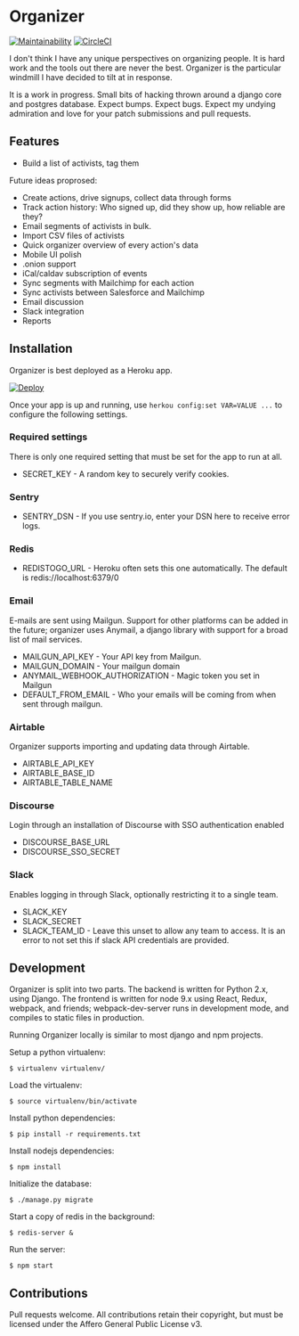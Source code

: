 # Organizer

[![Maintainability](https://api.codeclimate.com/v1/badges/86f7c614494ac53194e2/maintainability)](https://codeclimate.com/github/tdfischer/organizer/maintainability)
[![CircleCI](https://circleci.com/gh/tdfischer/organizer.svg?style=svg)](https://circleci.com/gh/tdfischer/organizer)


I don't think I have any unique perspectives on organizing people. It is hard
work and the tools out there are never the best. Organizer is the particular
windmill I have decided to tilt at in response.

It is a work in progress. Small bits of hacking thrown around a django core and
postgres database. Expect bumps. Expect bugs. Expect my undying admiration and
love for your patch submissions and pull requests.

## Features

* Build a list of activists, tag them

Future ideas proprosed:

* Create actions, drive signups, collect data through forms
* Track action history: Who signed up, did they show up, how reliable are they?
* Email segments of activists in bulk.
* Import CSV files of activists
* Quick organizer overview of every action's data
* Mobile UI polish
* .onion support
* iCal/caldav subscription of events
* Sync segments with Mailchimp for each action
* Sync activists between Salesforce and Mailchimp
* Email discussion
* Slack integration
* Reports

## Installation

Organizer is best deployed as a Heroku app.

[![Deploy](https://www.herokucdn.com/deploy/button.svg)](https://heroku.com/deploy)

Once your app is up and running, use ```herkou config:set VAR=VALUE ...``` to
configure the following settings.

### Required settings

There is only one required setting that must be set for the app to run at all.

* SECRET_KEY - A random key to securely verify cookies.

### Sentry

* SENTRY_DSN - If you use sentry.io, enter your DSN here to receive error logs.

### Redis

* REDISTOGO_URL - Heroku often sets this one automatically. The default is
  redis://localhost:6379/0

### Email

E-mails are sent using Mailgun. Support for other platforms can be added in the
future; organizer uses Anymail, a django library with support for a broad list
of mail services.

* MAILGUN_API_KEY - Your API key from Mailgun.
* MAILGUN_DOMAIN - Your mailgun domain 
* ANYMAIL_WEBHOOK_AUTHORIZATION - Magic token you set in Mailgun
* DEFAULT_FROM_EMAIL - Who your emails will be coming from when sent through
  mailgun.

### Airtable

Organizer supports importing and updating data through Airtable.

* AIRTABLE_API_KEY
* AIRTABLE_BASE_ID
* AIRTABLE_TABLE_NAME

### Discourse

Login through an installation of Discourse with SSO authentication enabled

* DISCOURSE_BASE_URL
* DISCOURSE_SSO_SECRET

### Slack

Enables logging in through Slack, optionally restricting it to a single team.

* SLACK_KEY
* SLACK_SECRET
* SLACK_TEAM_ID - Leave this unset to allow any team to access. It is an error
  to not set this if slack API credentials are provided.

## Development

Organizer is split into two parts. The backend is written for Python 2.x, using
Django. The frontend is written for node 9.x using React, Redux, webpack, and
friends; webpack-dev-server runs in development mode, and compiles to static
files in production.

Running Organizer locally is similar to most django and npm projects.

Setup a python virtualenv:

    $ virtualenv virtualenv/

Load the virtualenv:

    $ source virtualenv/bin/activate

Install python dependencies:

    $ pip install -r requirements.txt

Install nodejs dependencies:

    $ npm install

Initialize the database:

    $ ./manage.py migrate

Start a copy of redis in the background:

    $ redis-server &

Run the server:

    $ npm start

## Contributions

Pull requests welcome. All contributions retain their copyright, but must be
licensed under the Affero General Public License v3.
